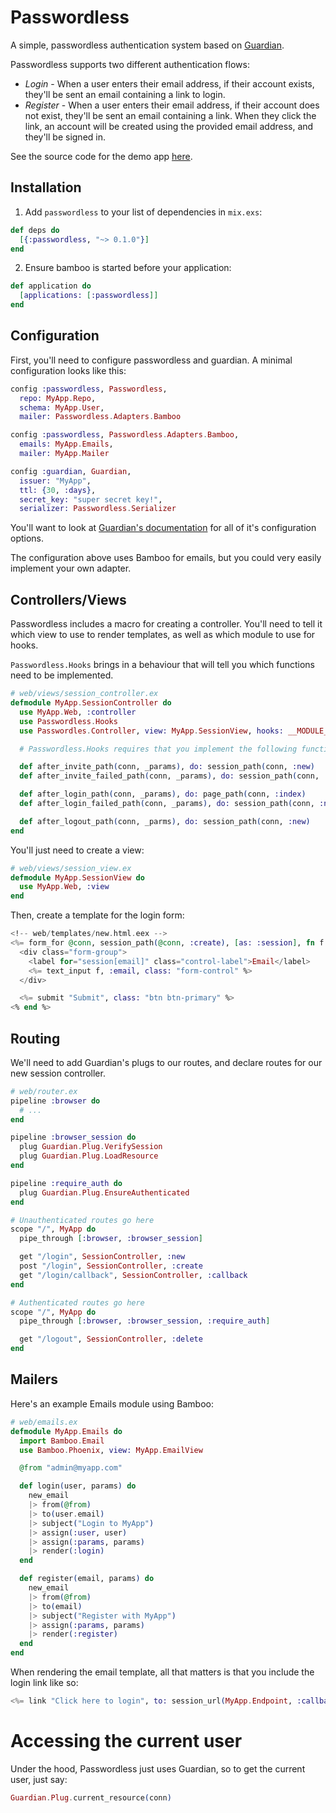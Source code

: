 # Passwordless

A simple, passwordless authentication system based on [Guardian](https://github.com/ueberauth/guardian).

Passwordless supports two different authentication flows:

+ _Login_ - When a user enters their email address, if their account exists, they'll be sent an email containing a link to login.
+ _Register_ - When a user enters their email address, if their account does not exist, they'll be sent an email containing a link. When they click the link, an account will be created using the provided email address, and they'll be signed in.

See the source code for the demo app [here](https://github.com/promptworks/passwordless_demo).

## Installation

1. Add `passwordless` to your list of dependencies in `mix.exs`:

```elixir
def deps do
  [{:passwordless, "~> 0.1.0"}]
end
```

2. Ensure bamboo is started before your application:

```elixir
def application do
  [applications: [:passwordless]]
end
```


## Configuration

First, you'll need to configure passwordless and guardian. A minimal configuration looks like this:

```elixir
config :passwordless, Passwordless,
  repo: MyApp.Repo,
  schema: MyApp.User,
  mailer: Passwordless.Adapters.Bamboo

config :passwordless, Passwordless.Adapters.Bamboo,
  emails: MyApp.Emails,
  mailer: MyApp.Mailer

config :guardian, Guardian,
  issuer: "MyApp",
  ttl: {30, :days},
  secret_key: "super secret key!",
  serializer: Passwordless.Serializer
```

You'll want to look at [Guardian's documentation](https://github.com/ueberauth/guardian) for all of it's configuration options.

The configuration above uses Bamboo for emails, but you could very easily implement your own adapter.

## Controllers/Views

Passwordless includes a macro for creating a controller. You'll need to tell it which view to use to render templates, as well as which module to use for hooks.

`Passwordless.Hooks` brings in a behaviour that will tell you which functions need to be implemented.

```elixir
# web/views/session_controller.ex
defmodule MyApp.SessionController do
  use MyApp.Web, :controller
  use Passwordless.Hooks
  use Passwordles.Controller, view: MyApp.SessionView, hooks: __MODULE__

  # Passwordless.Hooks requires that you implement the following functions:

  def after_invite_path(conn, _params), do: session_path(conn, :new)
  def after_invite_failed_path(conn, _params), do: session_path(conn, :new)

  def after_login_path(conn, _params), do: page_path(conn, :index)
  def after_login_failed_path(conn, _params), do: session_path(conn, :new)

  def after_logout_path(conn, _parms), do: session_path(conn, :new)
end
```

You'll just need to create a view:

```elixir
# web/views/session_view.ex
defmodule MyApp.SessionView do
  use MyApp.Web, :view
end
```

Then, create a template for the login form:

```eex
<!-- web/templates/new.html.eex -->
<%= form_for @conn, session_path(@conn, :create), [as: :session], fn f -> %>
  <div class="form-group">
    <label for="session[email]" class="control-label">Email</label>
    <%= text_input f, :email, class: "form-control" %>
  </div>

  <%= submit "Submit", class: "btn btn-primary" %>
<% end %>
```

## Routing

We'll need to add Guardian's plugs to our routes, and declare routes for our new session controller.

```elixir
# web/router.ex
pipeline :browser do
  # ...
end

pipeline :browser_session do
  plug Guardian.Plug.VerifySession
  plug Guardian.Plug.LoadResource
end

pipeline :require_auth do
  plug Guardian.Plug.EnsureAuthenticated
end

# Unauthenticated routes go here
scope "/", MyApp do
  pipe_through [:browser, :browser_session]

  get "/login", SessionController, :new
  post "/login", SessionController, :create
  get "/login/callback", SessionController, :callback
end

# Authenticated routes go here
scope "/", MyApp do
  pipe_through [:browser, :browser_session, :require_auth]

  get "/logout", SessionController, :delete
end
```

## Mailers

Here's an example Emails module using Bamboo:

```elixir
# web/emails.ex
defmodule MyApp.Emails do
  import Bamboo.Email
  use Bamboo.Phoenix, view: MyApp.EmailView

  @from "admin@myapp.com"

  def login(user, params) do
    new_email
    |> from(@from)
    |> to(user.email)
    |> subject("Login to MyApp")
    |> assign(:user, user)
    |> assign(:params, params)
    |> render(:login)
  end

  def register(email, params) do
    new_email
    |> from(@from)
    |> to(email)
    |> subject("Register with MyApp")
    |> assign(:params, params)
    |> render(:register)
  end
end
```

When rendering the email template, all that matters is that you include the login link like so:

```eex
<%= link "Click here to login", to: session_url(MyApp.Endpoint, :callback, @params) %>
```

# Accessing the current user

Under the hood, Passwordless just uses Guardian, so to get the current user, just say:

```elixir
Guardian.Plug.current_resource(conn)
```
